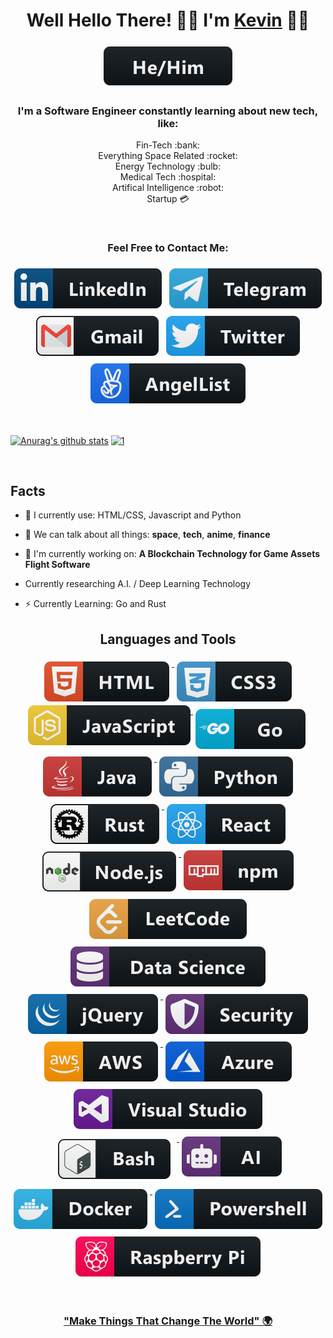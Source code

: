 <h1 align="center"> Well Hello There! 👋🏾 I'm <a href="https://k5tuck.com">Kevin</a> 🧔🏾</h1>

<p align="center"><tb><img src="svg/pronouns/hehim.svg" alt="he/him" style="vertical-align:top; margin:6px 4px"></tb></tr></p>

<h3 align="center">I'm a Software Engineer constantly learning about new tech, like:</h3>

<p align="center">
Fin-Tech :bank: <br />
Everything Space Related :rocket: <br />
Energy Technology :bulb: <br />
Medical Tech :hospital: <br />
Artifical Intelligence :robot: <br />
Startup 💳
</p>
<br/>

<h3 align="center">Feel Free to Contact Me:</h3>
<p align="center">
<a href="https://www.linkedin.com/in/ktuck18/"><tb><img src="svg/social/linkedin.svg" alt="linkedin" style="vertical-align:top; margin:6px 4px"></tb></tr></a>
<a href ="https://t.me/k5tuck"><tb><img src="svg/social/telegram.svg" alt="telegram" style="vertical-align:top; margin:6px 4px"></tb></tr></a>
<a href ="mailto:kevin.tucker19@gmail.com"><tb><img src="svg/social/gmail.svg" alt="" style="vertical-align:top; margin:6px 4px"></tb></tr></a> 
<!-- </p> -->
<!-- <p align="center"> -->
<a href="https://twitter.com/k5tuck"><tb><img src="svg/social/twitter.svg" alt="twitter" style="vertical-align:top; margin:6px 4px"></tb></tr></a>
<a href="https://angel.co/u/k5tuck"><tb><img src="svg/social/angellist.svg" alt="angellist" style="vertical-align:top; margin:6px 4px"></tb></tr></a>
</p>

<br>

[![Anurag's github stats](https://github-readme-stats.vercel.app/api?username=k5tuck&hide=prs&count_private=true&show_icons=true&theme=onedark)](https://github.com/anuraghazra/github-readme-stats) [![1](https://github-readme-stats.vercel.app/api/top-langs/?username=k5tuck&layout=compact&langs_count=8&theme=onedark)](https://github.com/anuraghazra/github-readme-stats)

<br>

## Facts

- 🌱 I currently use: HTML/CSS, Javascript and Python
- 💬 We can talk about all things: **space**, **tech**, **anime**, **finance**
- 🔭 I'm currently working on:
  **A Blockchain Technology for Game Assets**
  **Flight Software**

- Currently researching A.I. / Deep Learning Technology
- ⚡️ Currently Learning: Go and Rust

### <h2 align="center"> Languages and Tools </h2>

<p align="center">
<tb><a href=#><img src="./svg/dev/languages/html.svg" alt="html" style="vertical-align:top; margin:6px 4px"></tb>
<img src="./svg/dev/languages/css3.svg" alt="css3" style="vertical-align:top; margin:6px 4px"></tb>
<tr><tb><img src="svg/dev/languages/js.svg" alt="js" style="vertical-align:top; margin:p6x 4px"></tb>
<tb><img src="svg/dev/languages/go.svg" alt="go" style="vertical-align:top; margin:6px 4px"></tb>
<tb><img src="svg/dev/languages/java.svg" alt="java" style="vertical-align:top; margin:6px 4px"></tb>
<tb><img src="svg/dev/languages/python.svg" alt="python" style="vertical-align:top; margin:6px 4px"></tb>
<tb><img src="svg/dev/languages/rust.svg" alt="rust" style="vertical-align:top; margin:6px 4px"></tb>
<tr><tb><img src="svg/dev/frameworks/react.svg" alt="react" style="vertical-align:top; margin:6px 4px"></tb>
<tb><img src="svg/dev/frameworks/nodejs.svg" alt="nodejs" sanitize=1 style="vertical-align:top; margin:6px 4px"></tb>
<tr><tb><img src="svg/dev/services/npm.svg" alt="npm" style="vertical-align:top; margin:4px"></tb>
<tb><img src="svg/dev/services/leetcode.svg" alt="leetcode" style="vertical-align:top; margin:6px 4px"></tb></tr>
<tr><tb><img src="svg/dev/misc/datascience.svg" alt="datascience" style="vertical-align:top; margin:6px 4px"></tb>
<tb><img src="svg/dev/frameworks/jquery.svg" alt="jquery" style="vertical-align:top; margin:6px 4px"></tb>
<tb><img src="svg/dev/misc/security.svg" alt="security" style="vertical-align:top; margin:6px 4px"></tb>
<tb><img src="svg/dev/services/aws.svg" alt="aws" style="vertical-align:top; margin:6px 4px"></tb></tr>
<tb><img src="svg/dev/services/azure.svg" alt="azure" style="vertical-align:top; margin:6px 4px"></tb>
<tb><img src="svg/dev/tools/visualstudio.svg" alt="visualstudio" style="vertical-align:top; margin:6px 4px"></tb>
<tb><img src="svg/dev/tools/bash.svg" alt="bash" style="vertical-align:top; margin:10px"></tb>
<tb><img src="svg/dev/misc/ai.svg" alt="ai" style="vertical-align:top; margin:6px 4px"></tb>
<tb><img src="svg/dev/tools/docker.svg" alt="docker" style="vertical-align:top; margin:6px 4px"></tb>
<tb><img src="svg/dev/tools/powershell.svg" alt="powershell" style="vertical-align:top; margin:6px 4px"></tb></tr>
<tb><img src="svg/devices/raspberrypi.svg" alt="raspberrypi" style="vertical-align:top; margin:6px 4px"></tb></tr>
</p>
<br> 
<h3 align="center">"Make Things That Change The World" 🌍</h3>
